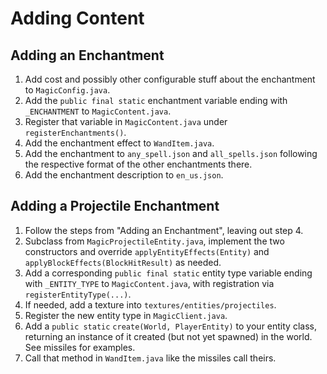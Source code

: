 # Adding Content
## Adding an Enchantment
1. Add cost and possibly other configurable stuff about the enchantment to `MagicConfig.java`.
2. Add the `public final static` enchantment variable ending with `_ENCHANTMENT` to `MagicContent.java`.
3. Register that variable in `MagicContent.java` under `registerEnchantments()`.
4. Add the enchantment effect to `WandItem.java`.
5. Add the enchantment to `any_spell.json` and `all_spells.json` following the respective format of the other enchantments there.
6. Add the enchantment description to `en_us.json`.

## Adding a Projectile Enchantment
1. Follow the steps from "Adding an Enchantment", leaving out step 4.
2. Subclass from `MagicProjectileEntity.java`, implement the two constructors and override `applyEntityEffects(Entity)` and `applyBlockEffects(BlockHitResult)` as needed.
3. Add a corresponding `public final static` entity type variable ending with `_ENTITY_TYPE` to `MagicContent.java`, with registration via `registerEntityType(...)`.
4. If needed, add a texture into `textures/entities/projectiles`.
5. Register the new entity type in `MagicClient.java`.
6. Add a `public static` `create(World, PlayerEntity)` to your entity class, returning an instance of it created (but not yet spawned) in the world. See missiles for examples.
7. Call that method in `WandItem.java` like the missiles call theirs.